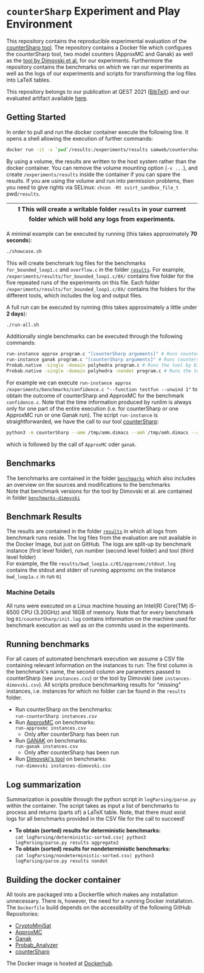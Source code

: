 # `counterSharp` Experiment and Play Environment

This repository contains the reproducible experimental evaluation of the [counterSharp tool](https://github.com/samysweb/counterSharp).
The repository contains a Docker file which configures the counterSharp tool, two model counters (ApproxMC and Ganak) as well as the [tool by Dimovski et al.](https://github.com/aleksdimovski/probab_analyzer) for our experiments.
Furthermore the repository contains the benchmarks on which we ran our experiments as well as the logs of our experiments and scripts for transforming the log files into LaTeX tables.

This repository belongs to our publication at QEST 2021 ([BibTeX](https://teuber.dev/publication/countersharp2021/cite.bib)) and our evaluated artifact available [here](https://publikationen.bibliothek.kit.edu/1000134169).

## Getting Started

In order to pull and run the docker container execute the following line. It opens a shell allowing the execution of further commands:

```bash
docker run -it -v `pwd`/results:/experiments/results samweb/countersharp-experiments
```

By using a volume, the results are written to the host system rather than the docker container. 
You can remove the volume mounting option (`-v ...`), and create `/experiments/results` inside the container if you can spare the results.
If you are using the volume and run into permission problems, then you need to give rights via SELinux: `chcon -Rt svirt_sandbox_file_t `pwd`/results`.

| :exclamation:  This will create a writable folder `results` in your current folder which will hold any logs from experiments.  |
|--------------------------------------------------------------------------------------------------------------------------------|

A minimal example can be executed by running (this takes approximately **70 seconds**):
```bash
./showcase.sh
```
This will create benchmark log files for the benchmarks `for_bounded_loop1.c` and `overflow.c` in the folder [`results`](results).
For example, `/experiments/results/for_bounded_loop1.c/0X/` contains five folder for the five repeated runs of the experiments on this file. 
Each folder `/experiments/results/for_bounded_loop1.c/0X/` contains the folders for the different tools, which includes the log and output files.


A full run can be executed by running (this takes approximately a little under **2 days**):
```bash
./run-all.sh
```

Additionally single benchmarks can be executed through the following commands:
```bash
run-instance approx program.c "[counterSharp arguments]" # Runs countersharp with ApproxMC on program.c
run-instance ganak program.c "[counterSharp arguments]" # Runs countersharp with Ganak on program.c
Probab.native -single -domain polyhedra program.c # Runs the tool by Dimovski et al. for deterministic programs
Probab.native -single -domain polyhedra -nondet program.c # Runs the tool by Dimovski et al. for nondeterministic programs
```
For example we can execute `run-instance approx /experiments/benchmarks/confidence.c "--function testfun --unwind 1"` to obtain the outcome of counterSharp and ApproxMC for the benchmark `confidence.c`.
Note that the time information produced by runlim is always only for one part of the entire execution (i.e. for counterSharp or  one ApproxMC run or one Ganak run). The script `run-instance` is straightforwarded, we have the call to our tool [counterSharp](https://github.com/samysweb/counterSharp):

```bash
python3 -m counterSharp --amm /tmp/amm.dimacs --amh /tmp/amh.dimacs --asm /tmp/asm.dimacs --ash /tmp/ash.dimacs --con /tmp/con.dimacs -d $3 $2
```
which is followed by the call of `ApproxMC` oder `ganak`.



## Benchmarks
The benchmarks are contained in the folder [`benchmarks`](benchmarks) which also includes an overview on the sources and modifications to the benchmarks  
Note that benchmark versions for the tool by Dimovski et al. are contained in folder [`benchmarks-dimovski`](benchmarks-dimovski)

## Benchmark Results
The results are contained in the folder [`results`](results) in which all logs from benchmark runs reside.
The log files from the evaluation are not available in the Docker Image, but just on GitHub.
The logs are split-up by benchmark instance (first level folder), run number (second level folder) and tool (third level folder)  
For example, the file `results/bwd_loop1a.c/01/approxmc/stdout.log` contains the stdout and stderr of running approxmc on the instance `bwd_loop1a.c` in run `01`  

### Machine Details
All runs were executed on a Linux machine housing an Intel(R) Core(TM) i5-6500 CPU (3.20GHz) and 16GB of memory.
Note that for every benchmark log `01/counterSharp/init.log` contains information on the machine used for benchmark execution as well as on the commits used in the experiments.

## Running benchmarks
For all cases of automated benchmark execution we assume a CSV file containing relevant information on the instances to run: The first column is the benchmark's name, the second column are parameters passed to counterSharp (see `instances.csv`) or the tool by Dimovski (see `instances-dimovski.csv`).
All scripts produce benchmarking results for "missing" instances, i.e. instances for which no folder can be found in the `results` folder.

- Run counterSharp on the benchmarks:  
`run-counterSharp instances.csv`
- Run [ApproxMC](https://github.com/meelgroup/ApproxMC) on benchmarks:  
`run-approxmc instances.csv`
	- Only after counterSharp has been run
- Run [GANAK](https://github.com/meelgroup/ganak) on benchmarks:  
`run-ganak instances.csv`
	- Only after counterSharp has been run
- Run [Dimovski's tool](https://github.com/aleksdimovski/probab_analyzer) on benchmarks:  
`run-dimovski instances-dimovski.csv`

## Log summarization
Summarization is possible through the python script in `logParsing/parse.py` within the container.
The script takes as input a list of benchmarks to process and returns (parts of) a LaTeX table.
Note, that there must exist logs for all benchmarks provided in the CSV file for the call to succeed!
- **To obtain (sorted) results for deterministic benchmarks:**  
`cat logParsing/deterministic-sorted.csv| python3 logParsing/parse.py results aggregate2`
- **To obtain (sorted) results for nondeterministic benchmarks:**  
`cat logParsing/nondeterministic-sorted.csv| python3 logParsing/parse.py results nondet`

## Building the docker container
All tools are packaged into a Dockerfile which makes any installation unnecessary.
There is, however, the need for a running Docker installation.
The `Dockerfile` build depends on the accessibility of the following GitHub Repositories:
- [CryptoMiniSat](https://github.com/msoos/cryptominisat)
- [ApproxMC](https://github.com/meelgroup/approxmc)
- [Ganak](https://github.com/meelgroup/ganak)
- [Probab_Analyzer](https://github.com/aleksdimovski/probab_analyzer)
- [counterSharp](https://github.com/samysweb/counterSharp)
 
The Docker image is hosted at [Dockerhub](https://hub.docker.com/repository/docker/samweb/countersharp-experiments).

